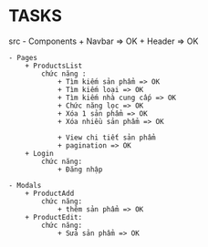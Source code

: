 

# TASKS
src
    - Components
        + Navbar => OK
        + Header => OK
    

    - Pages
        + ProductsList
            chức năng :
                + Tìm kiếm sản phẩm => OK
                + Tìm kiếm loại => OK
                + Tìm kiếm nhà cung cấp => OK
                + Chức năng lọc => OK
                + Xóa 1 sản phẩm => OK
                + Xóa nhiều sản phẩm => OK

                + View chi tiết sản phẩm
                + pagination => OK
        + Login
            chức năng:
                + Đăng nhập
                
    - Modals
        + ProductAdd 
            chức năng:
                + thêm sản phẩm => OK
        + ProductEdit:
            chức năng:
                + Sửa sản phẩm => OK
      

                

       
